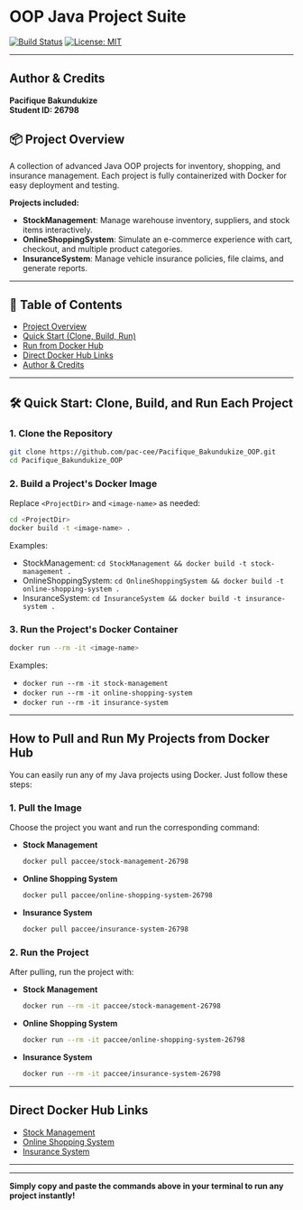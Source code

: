 # OOP Java Project Suite

[![Build Status](https://img.shields.io/badge/build-passing-brightgreen)](https://github.com/<your-github-username>/<repo-name>/actions)
[![License: MIT](https://img.shields.io/badge/License-MIT-yellow.svg)](LICENSE)

---
## Author & Credits

**Pacifique Bakundukize**  
**Student ID: 26798**

## 📦 Project Overview

A collection of advanced Java OOP projects for inventory, shopping, and insurance management. Each project is fully containerized with Docker for easy deployment and testing.

**Projects included:**
- **StockManagement**: Manage warehouse inventory, suppliers, and stock items interactively.
- **OnlineShoppingSystem**: Simulate an e-commerce experience with cart, checkout, and multiple product categories.
- **InsuranceSystem**: Manage vehicle insurance policies, file claims, and generate reports.

---

## 📑 Table of Contents
- [Project Overview](#project-overview)
- [Quick Start (Clone, Build, Run)](#-quick-start-clone-build-and-run-each-project)
- [Run from Docker Hub](#how-to-pull-and-run-my-projects-from-docker-hub)
- [Direct Docker Hub Links](#direct-docker-hub-links)
- [Author & Credits](#author--credits)

---

## 🛠️ Quick Start: Clone, Build, and Run Each Project

### 1. Clone the Repository
```sh
git clone https://github.com/pac-cee/Pacifique_Bakundukize_OOP.git
cd Pacifique_Bakundukize_OOP
```

### 2. Build a Project's Docker Image
Replace `<ProjectDir>` and `<image-name>` as needed:
```sh
cd <ProjectDir>
docker build -t <image-name> .
```
Examples:
- StockManagement: `cd StockManagement && docker build -t stock-management .`
- OnlineShoppingSystem: `cd OnlineShoppingSystem && docker build -t online-shopping-system .`
- InsuranceSystem: `cd InsuranceSystem && docker build -t insurance-system .`

### 3. Run the Project's Docker Container
```sh
docker run --rm -it <image-name>
```
Examples:
- `docker run --rm -it stock-management`
- `docker run --rm -it online-shopping-system`
- `docker run --rm -it insurance-system`

---

## How to Pull and Run My Projects from Docker Hub

You can easily run any of my Java projects using Docker. Just follow these steps:

### 1. Pull the Image
Choose the project you want and run the corresponding command:

- **Stock Management**
  ```sh
  docker pull paccee/stock-management-26798
  ```
- **Online Shopping System**
  ```sh
  docker pull paccee/online-shopping-system-26798
  ```
- **Insurance System**
  ```sh
  docker pull paccee/insurance-system-26798
  ```

### 2. Run the Project
After pulling, run the project with:

- **Stock Management**
  ```sh
  docker run --rm -it paccee/stock-management-26798
  ```
- **Online Shopping System**
  ```sh
  docker run --rm -it paccee/online-shopping-system-26798
  ```
- **Insurance System**
  ```sh
  docker run --rm -it paccee/insurance-system-26798
  ```

---

## Direct Docker Hub Links
- [Stock Management](https://hub.docker.com/r/paccee/stock-management-26798)
- [Online Shopping System](https://hub.docker.com/r/paccee/online-shopping-system-26798)
- [Insurance System](https://hub.docker.com/r/paccee/insurance-system-26798)

---
---

**Simply copy and paste the commands above in your terminal to run any project instantly!**
